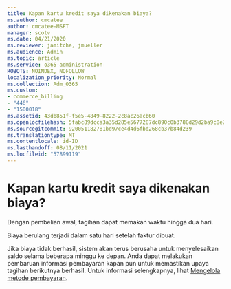```yaml
---
title: Kapan kartu kredit saya dikenakan biaya?
ms.author: cmcatee
author: cmcatee-MSFT
manager: scotv
ms.date: 04/21/2020
ms.reviewer: jamitche, jmueller
ms.audience: Admin
ms.topic: article
ms.service: o365-administration
ROBOTS: NOINDEX, NOFOLLOW
localization_priority: Normal
ms.collection: Adm_O365
ms.custom:
- commerce_billing
- "446"
- "1500018"
ms.assetid: 43db851f-f5e5-4849-8222-2c8ac26acb60
ms.openlocfilehash: 5fabc89dcca3a35d285e5677287dc890c0b3788d29d2ba9c8e2c106fd5672fc5
ms.sourcegitcommit: 920051182781bd97ce4d4d6fbd268cb37b84d239
ms.translationtype: MT
ms.contentlocale: id-ID
ms.lasthandoff: 08/11/2021
ms.locfileid: "57899119"
---
```

# <a name="when-is-my-credit-card-charged"></a>Kapan kartu kredit saya dikenakan biaya?

Dengan pembelian awal, tagihan dapat memakan waktu hingga dua hari.
  
Biaya berulang terjadi dalam satu hari setelah faktur dibuat.
  
Jika biaya tidak berhasil, sistem akan terus berusaha untuk menyelesaikan saldo selama beberapa minggu ke depan. Anda dapat melakukan pembaruan informasi pembayaran kapan pun untuk memastikan upaya tagihan berikutnya berhasil. Untuk informasi selengkapnya, lihat [Mengelola metode pembayaran](https://docs.microsoft.com/microsoft-365/commerce/billing-and-payments/manage-payment-methods).
